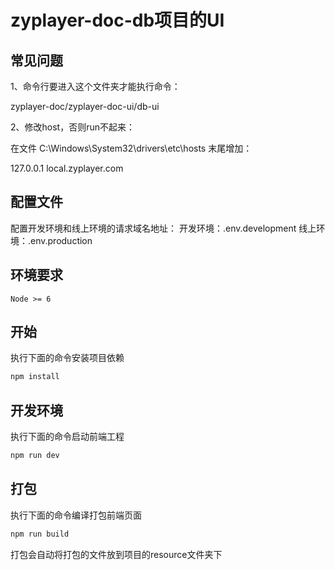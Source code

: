 # zyplayer-doc-db项目的UI

## 常见问题

1、命令行要进入这个文件夹才能执行命令：

zyplayer-doc/zyplayer-doc-ui/db-ui

2、修改host，否则run不起来：

在文件 C:\Windows\System32\drivers\etc\hosts 末尾增加：

127.0.0.1 local.zyplayer.com

## 配置文件

配置开发环境和线上环境的请求域名地址：
开发环境：.env.development
线上环境：.env.production

## 环境要求

`Node >= 6`

## 开始
执行下面的命令安装项目依赖
``` bash
npm install
```

## 开发环境
执行下面的命令启动前端工程
``` bash
npm run dev
```

## 打包
执行下面的命令编译打包前端页面
``` bash
npm run build
```
打包会自动将打包的文件放到项目的resource文件夹下